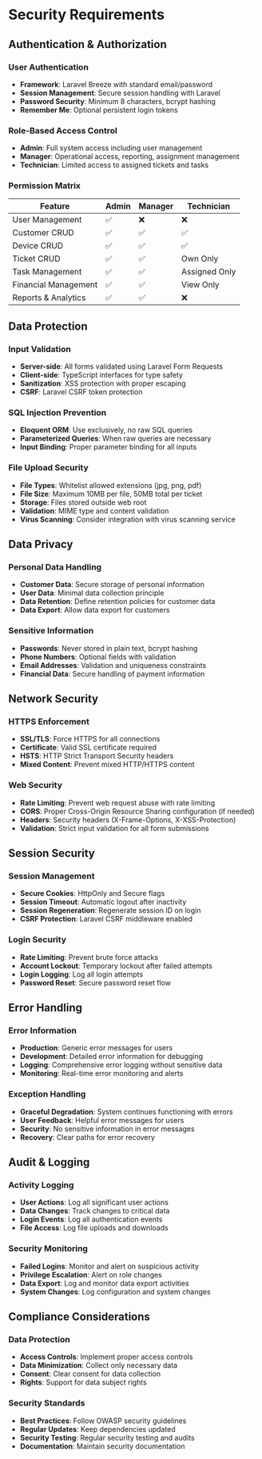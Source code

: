 # Security Requirements

## Authentication & Authorization

### User Authentication
- **Framework**: Laravel Breeze with standard email/password
- **Session Management**: Secure session handling with Laravel
- **Password Security**: Minimum 8 characters, bcrypt hashing
- **Remember Me**: Optional persistent login tokens

### Role-Based Access Control
- **Admin**: Full system access including user management
- **Manager**: Operational access, reporting, assignment management
- **Technician**: Limited access to assigned tickets and tasks

### Permission Matrix
| Feature | Admin | Manager | Technician |
|---------|-------|---------|------------|
| User Management | ✅ | ❌ | ❌ |
| Customer CRUD | ✅ | ✅ | ✅ |
| Device CRUD | ✅ | ✅ | ✅ |
| Ticket CRUD | ✅ | ✅ | Own Only |
| Task Management | ✅ | ✅ | Assigned Only |
| Financial Management | ✅ | ✅ | View Only |
| Reports & Analytics | ✅ | ✅ | ❌ |

## Data Protection

### Input Validation
- **Server-side**: All forms validated using Laravel Form Requests
- **Client-side**: TypeScript interfaces for type safety
- **Sanitization**: XSS protection with proper escaping
- **CSRF**: Laravel CSRF token protection

### SQL Injection Prevention
- **Eloquent ORM**: Use exclusively, no raw SQL queries
- **Parameterized Queries**: When raw queries are necessary
- **Input Binding**: Proper parameter binding for all inputs

### File Upload Security
- **File Types**: Whitelist allowed extensions (jpg, png, pdf)
- **File Size**: Maximum 10MB per file, 50MB total per ticket
- **Storage**: Files stored outside web root
- **Validation**: MIME type and content validation
- **Virus Scanning**: Consider integration with virus scanning service

## Data Privacy

### Personal Data Handling
- **Customer Data**: Secure storage of personal information
- **User Data**: Minimal data collection principle
- **Data Retention**: Define retention policies for customer data
- **Data Export**: Allow data export for customers

### Sensitive Information
- **Passwords**: Never stored in plain text, bcrypt hashing
- **Phone Numbers**: Optional fields with validation
- **Email Addresses**: Validation and uniqueness constraints
- **Financial Data**: Secure handling of payment information

## Network Security

### HTTPS Enforcement
- **SSL/TLS**: Force HTTPS for all connections
- **Certificate**: Valid SSL certificate required
- **HSTS**: HTTP Strict Transport Security headers
- **Mixed Content**: Prevent mixed HTTP/HTTPS content

### Web Security
- **Rate Limiting**: Prevent web request abuse with rate limiting
- **CORS**: Proper Cross-Origin Resource Sharing configuration (if needed)
- **Headers**: Security headers (X-Frame-Options, X-XSS-Protection)
- **Validation**: Strict input validation for all form submissions

## Session Security

### Session Management
- **Secure Cookies**: HttpOnly and Secure flags
- **Session Timeout**: Automatic logout after inactivity
- **Session Regeneration**: Regenerate session ID on login
- **CSRF Protection**: Laravel CSRF middleware enabled

### Login Security
- **Rate Limiting**: Prevent brute force attacks
- **Account Lockout**: Temporary lockout after failed attempts
- **Login Logging**: Log all login attempts
- **Password Reset**: Secure password reset flow

## Error Handling

### Error Information
- **Production**: Generic error messages for users
- **Development**: Detailed error information for debugging
- **Logging**: Comprehensive error logging without sensitive data
- **Monitoring**: Real-time error monitoring and alerts

### Exception Handling
- **Graceful Degradation**: System continues functioning with errors
- **User Feedback**: Helpful error messages for users
- **Security**: No sensitive information in error messages
- **Recovery**: Clear paths for error recovery

## Audit & Logging

### Activity Logging
- **User Actions**: Log all significant user actions
- **Data Changes**: Track changes to critical data
- **Login Events**: Log all authentication events
- **File Access**: Log file uploads and downloads

### Security Monitoring
- **Failed Logins**: Monitor and alert on suspicious activity
- **Privilege Escalation**: Alert on role changes
- **Data Export**: Log and monitor data export activities
- **System Changes**: Log configuration and system changes

## Compliance Considerations

### Data Protection
- **Access Controls**: Implement proper access controls
- **Data Minimization**: Collect only necessary data
- **Consent**: Clear consent for data collection
- **Rights**: Support for data subject rights

### Security Standards
- **Best Practices**: Follow OWASP security guidelines
- **Regular Updates**: Keep dependencies updated
- **Security Testing**: Regular security testing and audits
- **Documentation**: Maintain security documentation
